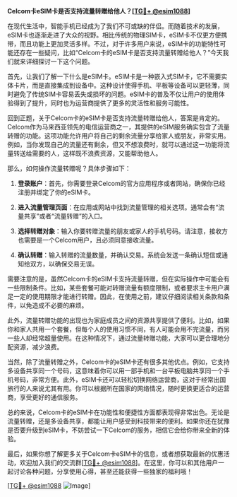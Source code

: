 **Celcom卡eSIM卡是否支持流量转赠给他人？[[TG💪+ @esim1088](https://t.me/s/esim1088)]**

在现代生活中，智能手机已经成为了我们不可或缺的伴侣。而随着技术的发展，eSIM卡也逐渐走进了大众的视野。相比传统的物理SIM卡，eSIM卡不仅更方便携带，而且功能上更加灵活多样。不过，对于许多用户来说，eSIM卡的功能特性可能还存在一些疑问，比如“Celcom卡的eSIM卡是否支持流量转赠给他人？”今天我们就来详细探讨一下这个问题。

首先，让我们了解一下什么是eSIM卡。eSIM卡是一种嵌入式SIM卡，它不需要实体卡片，而是直接集成到设备中。这种设计使得手机、平板等设备可以更轻薄，同时避免了传统SIM卡容易丢失或损坏的问题。eSIM卡的普及不仅让用户的使用体验得到了提升，同时也为运营商提供了更多的灵活性和服务可能性。

回到正题，关于Celcom卡的eSIM卡是否支持流量转赠给他人，答案是肯定的。Celcom作为马来西亚领先的电信运营商之一，其提供的eSIM服务确实包含了流量转赠的功能。这项功能允许用户将自己的剩余流量分享给家人或朋友，非常实用。例如，当你发现自己的流量还有剩余，但又不想浪费时，就可以通过这一功能将流量转送给需要的人，这样既不浪费资源，又能帮助他人。

那么，如何操作流量转赠呢？具体步骤如下：

1. **登录账户**：首先，你需要登录Celcom的官方应用程序或者网站，确保你已经注册并绑定了你的eSIM卡。

2. **进入流量管理页面**：在应用或网站中找到流量管理的相关选项。通常会有“流量共享”或者“流量转赠”的入口。

3. **选择转赠对象**：输入你要转赠流量的朋友或家人的手机号码。请注意，接收方也需要是一个Celcom用户，且必须同意接收流量。

4. **确认转赠**：输入转赠的流量数量，并确认交易。系统会发送一条确认短信或通知给双方，以确保交易无误。

需要注意的是，虽然Celcom卡的eSIM卡支持流量转赠，但在实际操作中可能会有一些限制条件。比如，某些套餐可能对转赠流量有额度限制，或者要求主卡用户满足一定的使用期限才能进行转赠。因此，在使用之前，建议仔细阅读相关条款和条件，以免造成不必要的麻烦。

此外，流量转赠功能的出现也为家庭成员之间的资源共享提供了便利。比如，如果你和家人共用一个套餐，但每个人的使用习惯不同，有人可能会用不完流量，而另一些人却经常超量使用。在这种情况下，通过流量转赠功能，大家可以更合理地分配资源，减少浪费。

当然，除了流量转赠之外，Celcom卡的eSIM卡还有很多其他优点。例如，它支持多设备共享同一个号码，这意味着你可以用一部手机和一台平板电脑共享同一个手机号码，非常方便。此外，eSIM卡还可以轻松切换网络运营商，这对于经常出国旅行的人来说尤其有用。你可以根据所在国家的网络情况，随时更换更适合的运营商，享受更好的通信服务。

总的来说，Celcom卡的eSIM卡在功能性和便捷性方面都表现得非常出色。无论是流量转赠，还是多设备共享，都能让用户感受到科技带来的便利。如果你还在犹豫是否要升级到eSIM卡，不妨尝试一下Celcom的服务，相信它会给你带来全新的体验。

最后，如果你想了解更多关于Celcom卡eSIM卡的信息，或者想获取最新的优惠活动，欢迎加入我们的交流群[[TG💪+ @esim1088](https://t.me/s/esim1088)]。在这里，你可以和其他用户一起讨论各种问题，分享使用心得，甚至还能获得一些独家的福利哦！

[[TG💪+ @esim1088](https://t.me/s/esim1088) ![Image](https://i.postimg.cc/4NQfJmqS/Snipaste-2025-05-13-00-14-12.png)]